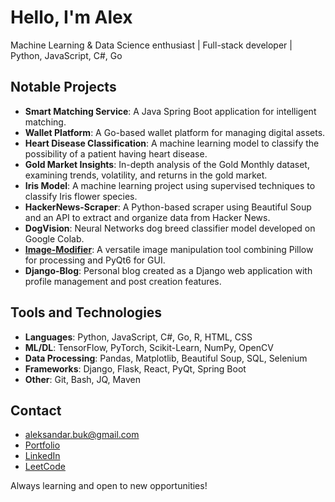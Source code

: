 # Hello, I'm Alex

Machine Learning & Data Science enthusiast | Full-stack developer | Python, JavaScript, C#, Go

## Notable Projects

- **Smart Matching Service**: A Java Spring Boot application for intelligent matching.
- **Wallet Platform**: A Go-based wallet platform for managing digital assets.
- **Heart Disease Classification**: A machine learning model to classify the possibility of a patient having heart disease.
- **Gold Market Insights**: In-depth analysis of the Gold Monthly dataset, examining trends, volatility, and returns in the gold market.
- **Iris Model**: A machine learning project using supervised techniques to classify Iris flower species.
- **HackerNews-Scraper**: A Python-based scraper using Beautiful Soup and an API to extract and organize data from Hacker News.
- **DogVision**: Neural Networks dog breed classifier model developed on Google Colab.
- **[Image-Modifier](https://github.com/AleksandarBuk/Image-Modifier)**: A versatile image manipulation tool combining Pillow for processing and PyQt6 for GUI.
- **Django-Blog**: Personal blog created as a Django web application with profile management and post creation features.

## Tools and Technologies

- **Languages**: Python, JavaScript, C#, Go, R, HTML, CSS
- **ML/DL**: TensorFlow, PyTorch, Scikit-Learn, NumPy, OpenCV
- **Data Processing**: Pandas, Matplotlib, Beautiful Soup, SQL, Selenium
- **Frameworks**: Django, Flask, React, PyQt, Spring Boot
- **Other**: Git, Bash, JQ, Maven

## Contact

- aleksandar.buk@gmail.com
- [Portfolio](https://aleksandarbuk.github.io/portfolio/)
- [LinkedIn](https://www.linkedin.com/in/aleksandar-buk)
- [LeetCode](https://leetcode.com/Kir1q/)

Always learning and open to new opportunities!
